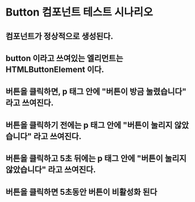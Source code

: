 # Button 컴포넌트 테스트 시나리오

## 컴포넌트가 정상적으로 생성된다.

## button 이라고 쓰여있는 엘리먼트는 HTMLButtonElement 이다.

## 버튼을 클릭하면, p 태그 안에 "버튼이 방금 눌렸습니다" 라고 쓰여진다.

## 버튼을 클릭하기 전에는 p 태그 안에 "버튼이 눌리지 않았습니다" 라고 쓰여진다.

## 버튼을 클릭하고 5초 뒤에는 p 태그 안에 "버튼이 눌리지 않았습니다" 라고 쓰여진다.

## 버튼을 클릭하면 5초동안 버튼이 비활성화 된다
